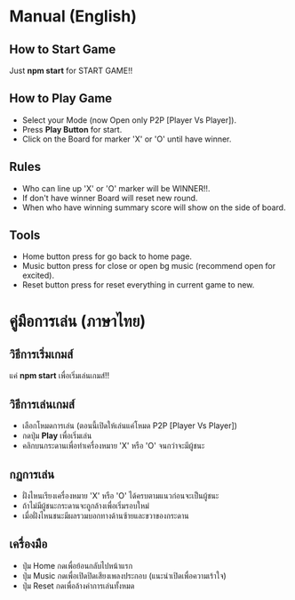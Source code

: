 
# Manual (English)
## How to Start Game
Just **npm start** for START GAME!!

## How to Play Game
- Select your Mode (now Open only P2P [Player Vs Player]).
- Press **Play Button** for start.
- Click on the Board for marker 'X' or 'O' until have winner.

## Rules
- Who can line up 'X' or 'O' marker will be WINNER!!.
- If don't have winner Board will reset new round.
- When who have winning summary score will show on the side of board.

## Tools
- Home button press for go back to home page.
- Music button press for close or open bg music (recommend open for excited).
- Reset button press for reset everything in current game to new.


# คู่มือการเล่น (ภาษาไทย)
## วิธีการเริ่มเกมส์
แค่ **npm start** เพื่อเริ่มเล่นเกมส์!!

## วิธีการเล่นเกมส์
- เลือกโหมดการเล่น (ตอนนี้เปิดให้เล่นแค่โหมด P2P [Player Vs Player])
- กดปุ่ม **Play** เพื่อเริ่มเล่น
- คลิกบนกระดานเพื่อทำเครื่องหมาย 'X' หรือ 'O' จนกว่าจะมีผู้ชนะ

## กฏการเล่น
- ฝั่งไหนเรียงเครื่องหมาย 'X' หรือ 'O' ได้ครบตามแนวก่อนจะเป็นผู้ชนะ
- ถ้าไม่มีผู้ชนะกระดานจะถูกล้างเพื่อเริ่มรอบใหม่
- เมื่อฝั่งไหนชนะมีผลรวมบอกทางด้านซ้ายและขวาของกระดาน

## เครื่องมือ
- ปุ่ม Home กดเพื่อย้อนกลับไปหน้าแรก
- ปุ่ม Music กดเพื่อเปิดปิดเสียงเพลงประกอบ (แนะนำเปิดเพื่อความเร้าใจ)
- ปุ่ม Reset กดเพื่อล้างค่าการเล่นทั้งหมด